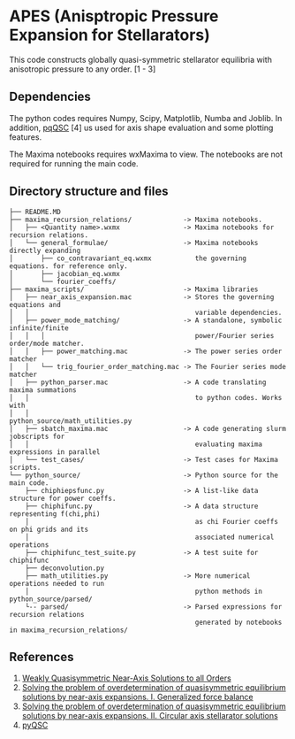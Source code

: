 # APES (Anisptropic Pressure Expansion for Stellarators)
This code constructs globally quasi-symmetric stellarator equilibria with
anisotropic pressure to any order. [1 - 3]


## Dependencies
The python codes requires Numpy, Scipy, Matplotlib, Numba and Joblib. In addition,
[pqQSC](https://github.com/landreman/pyQSC) [4] us used for axis shape evaluation
and some plotting features.  

The Maxima notebooks requires wxMaxima to view. The notebooks are not required for
running the main code.


## Directory structure and files
```
├── README.MD
├── maxima_recursion_relations/             -> Maxima notebooks.
│   ├── <Quantity name>.wxmx                -> Maxima notebooks for recursion relations.
│   └── general_formulae/                   -> Maxima notebooks directly expanding
│       ├── co_contravariant_eq.wxmx           the governing equations. for reference only.
│       ├── jacobian_eq.wxmx
│       └── fourier_coeffs/  
├── maxima_scripts/                         -> Maxima libraries
│   ├── near_axis_expansion.mac             -> Stores the governing equations and
│   │                                          variable dependencies.
│   ├── power_mode_matching/                -> A standalone, symbolic infinite/finite
│   │   │                                      power/Fourier series order/mode matcher.
│   │   ├── power_matching.mac              -> The power series order matcher
│   │   └── trig_fourier_order_matching.mac -> The Fourier series mode matcher
│   ├── python_parser.mac                   -> A code translating maxima summations
│   │                                          to python codes. Works with
│   │                                          python_source/math_utilities.py
│   ├── sbatch_maxima.mac                   -> A code generating slurm jobscripts for
│   │                                          evaluating maxima expressions in parallel
│   └── test_cases/                         -> Test cases for Maxima scripts.
└── python_source/                          -> Python source for the main code.
    ├── chiphiepsfunc.py                    -> A list-like data structure for power coeffs.
    ├── chiphifunc.py                       -> A data structure representing f(chi,phi)
    │                                          as chi Fourier coeffs on phi grids and its
    │                                          associated numerical operations
    ├── chiphifunc_test_suite.py            -> A test suite for chiphifunc
    ├── deconvolution.py
    ├── math_utilities.py                   -> More numerical operations needed to run
    │                                          python methods in python_source/parsed/
    └-- parsed/                             -> Parsed expressions for recursion relations
                                               generated by notebooks in maxima_recursion_relations/
```

## References
1. [Weakly Quasisymmetric Near-Axis Solutions to all Orders](https://doi.org/10.1063/5.0076583)
2. [Solving the problem of overdetermination of quasisymmetric equilibrium solutions by near-axis expansions. I. Generalized force balance](https://doi.org/10.1063/5.0027574)
3. [Solving the problem of overdetermination of quasisymmetric equilibrium solutions by near-axis expansions. II. Circular axis stellarator solutions](https://aip.scitation.org/doi/10.1063/5.0027575)
4. [pyQSC](https://github.com/landreman/pyQSC)

